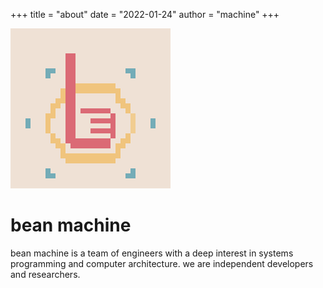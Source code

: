 +++
title = "about"
date = "2022-01-24"
author = "machine"
+++

![logo](/logo.png)
# bean machine

bean machine is a team of engineers with a deep interest in systems programming and computer architecture. we are independent developers and researchers. 
